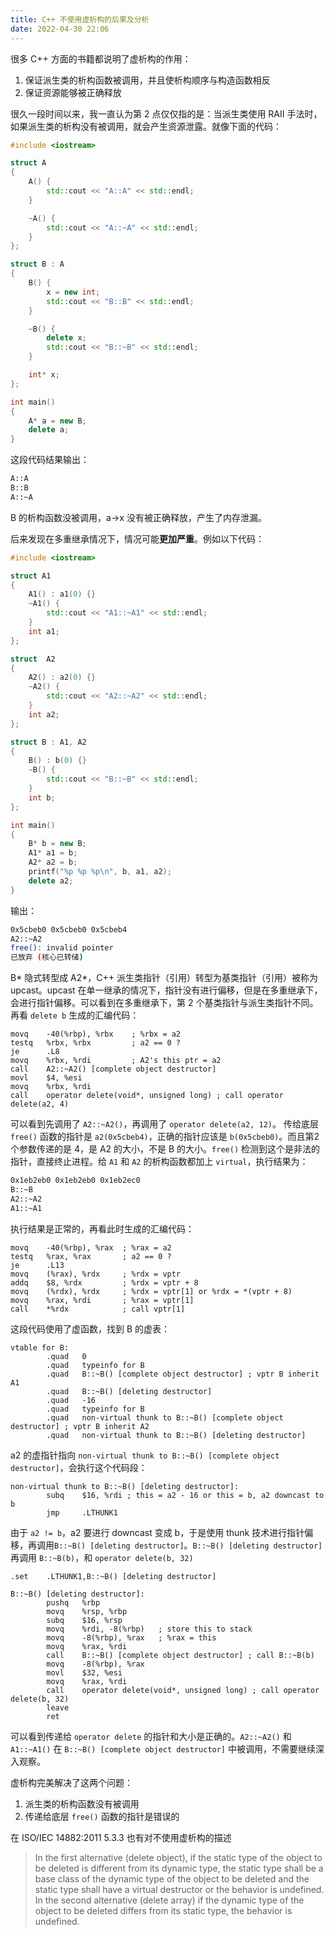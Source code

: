 ```yaml
---
title: C++ 不使用虚析构的后果及分析
date: 2022-04-30 22:06
---
```


很多 C++ 方面的书籍都说明了虚析构的作用：

1. 保证派生类的析构函数被调用，并且使析构顺序与构造函数相反
2. 保证资源能够被正确释放

很久一段时间以来，我一直认为第 2 点仅仅指的是：当派生类使用 RAII 手法时，如果派生类的析构没有被调用，就会产生资源泄露。就像下面的代码：

```cpp
#include <iostream>

struct A
{
    A() {
        std::cout << "A::A" << std::endl;
    }

    ~A() {
        std::cout << "A::~A" << std::endl;
    }
};

struct B : A
{
    B() {
        x = new int;
        std::cout << "B::B" << std::endl;
    }

    ~B() {
        delete x;
        std::cout << "B::~B" << std::endl;
    }

    int* x;
};

int main()
{
    A* a = new B;
    delete a;
}
```

这段代码结果输出：

```bash
A::A
B::B
A::~A
```

B 的析构函数没被调用，a->x 没有被正确释放，产生了内存泄漏。

后来发现在多重继承情况下，情况可能**更加严重**。例如以下代码：

```cpp
#include <iostream>

struct A1
{
    A1() : a1(0) {}
    ~A1() {
        std::cout << "A1::~A1" << std::endl;
    }
    int a1;
};

struct  A2
{
    A2() : a2(0) {}
    ~A2() {
        std::cout << "A2::~A2" << std::endl;
    }
    int a2;
};

struct B : A1, A2
{
    B() : b(0) {}
    ~B() {
        std::cout << "B::~B" << std::endl;
    }
    int b;
};

int main()
{
    B* b = new B;
    A1* a1 = b;
    A2* a2 = b;
    printf("%p %p %p\n", b, a1, a2);
    delete a2;
}
```

输出：

```bash
0x5cbeb0 0x5cbeb0 0x5cbeb4
A2::~A2
free(): invalid pointer
已放弃 (核心已转储)
```

B* 隐式转型成 A2*，C++ 派生类指针（引用）转型为基类指针（引用）被称为 upcast。upcast 在单一继承的情况下，指针没有进行偏移，但是在多重继承下，会进行指针偏移。可以看到在多重继承下，第 2 个基类指针与派生类指针不同。再看 `delete b` 生成的汇编代码：

```
movq    -40(%rbp), %rbx    ; %rbx = a2 
testq   %rbx, %rbx         ; a2 == 0 ?
je      .L8
movq    %rbx, %rdi         ; A2's this ptr = a2
call    A2::~A2() [complete object destructor]
movl    $4, %esi
movq    %rbx, %rdi
call    operator delete(void*, unsigned long) ; call operator delete(a2, 4)
```

可以看到先调用了 `A2::~A2()`，再调用了 `operator delete(a2, 12)`。 传给底层 `free()` 函数的指针是 `a2(0x5cbeb4)`，正确的指针应该是 `b(0x5cbeb0)`。而且第2个参数传递的是 4，是 A2 的大小，不是 B 的大小。`free()` 检测到这个是非法的指针，直接终止进程。给 `A1` 和 `A2` 的析构函数都加上 `virtual`，执行结果为：

```sh
0x1eb2eb0 0x1eb2eb0 0x1eb2ec0
B::~B
A2::~A2
A1::~A1
```

执行结果是正常的，再看此时生成的汇编代码：

```
movq    -40(%rbp), %rax  ; %rax = a2 
testq   %rax, %rax       ; a2 == 0 ?
je      .L13
movq    (%rax), %rdx     ; %rdx = vptr
addq    $8, %rdx         ; %rdx = vptr + 8
movq    (%rdx), %rdx     ; %rdx = vptr[1] or %rdx = *(vptr + 8)
movq    %rax, %rdi       ; %rax = vptr[1]
call    *%rdx            ; call vptr[1]
```

这段代码使用了虚函数，找到 B 的虚表：

```
vtable for B:
        .quad   0
        .quad   typeinfo for B
        .quad   B::~B() [complete object destructor] ; vptr B inherit A1
        .quad   B::~B() [deleting destructor]
        .quad   -16
        .quad   typeinfo for B
        .quad   non-virtual thunk to B::~B() [complete object destructor] ; vptr B inherit A2
        .quad   non-virtual thunk to B::~B() [deleting destructor]
```

a2 的虚指针指向 `non-virtual thunk to B::~B() [complete object destructor]`，会执行这个代码段：

```
non-virtual thunk to B::~B() [deleting destructor]:
        subq    $16, %rdi ; this = a2 - 16 or this = b, a2 downcast to b
        jmp     .LTHUNK1
```

由于 `a2 != b`，a2 要进行 downcast 变成 b，于是使用 thunk 技术进行指针偏移，再调用`B::~B() [deleting destructor]`。`B::~B() [deleting destructor]`再调用 `B::~B(b)`，和 `operator delete(b, 32)`

```
.set    .LTHUNK1,B::~B() [deleting destructor]
```

```
B::~B() [deleting destructor]:
        pushq   %rbp
        movq    %rsp, %rbp
        subq    $16, %rsp
        movq    %rdi, -8(%rbp)   ; store this to stack
        movq    -8(%rbp), %rax   ; %rax = this
        movq    %rax, %rdi
        call    B::~B() [complete object destructor] ; call B::~B(b)
        movq    -8(%rbp), %rax
        movl    $32, %esi
        movq    %rax, %rdi
        call    operator delete(void*, unsigned long) ; call operator delete(b, 32)
        leave
        ret
```

可以看到传递给 `operator delete` 的指针和大小是正确的。`A2::~A2()` 和 `A1::~A1()` 在 `B::~B() [complete object destructor]` 中被调用，不需要继续深入观察。

虚析构完美解决了这两个问题：

1. 派生类的析构函数没有被调用
2. 传递给底层 `free()` 函数的指针是错误的

在 ISO/IEC 14882:2011 5.3.3 也有对不使用虚析构的描述

> In the first alternative (delete object), if the static type of the object to be deleted is different from its dynamic type, the static type shall be a base class of the dynamic type of the object to be deleted and the static type shall have a virtual destructor or the behavior is undefined. In the second alternative (delete array) if the dynamic type of the object to be deleted differs from its static type, the behavior is undefined.

